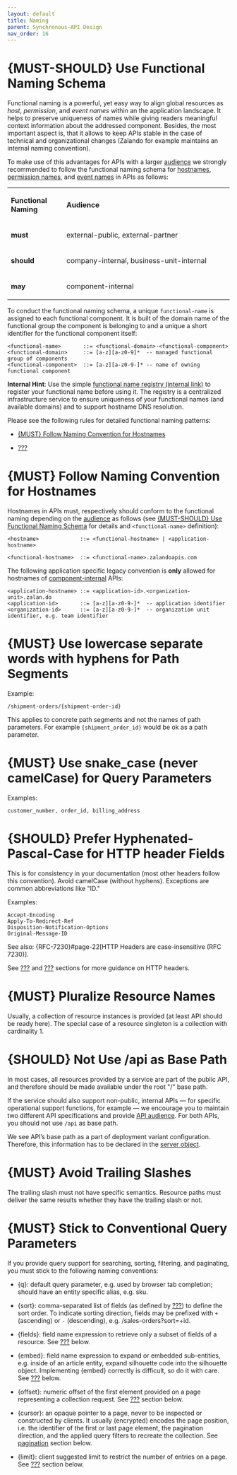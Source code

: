 ```yaml
---
layout: default
title: Naming
parent: Synchronous-API Design
nav_order: 16
---
```


{MUST-SHOULD} Use Functional Naming Schema
==========================================

Functional naming is a powerful, yet easy way to align global resources as *host*, *permission*, and *event names* within an the application landscape. It helps to preserve uniqueness of names while giving readers meaningful context information about the addressed component. Besides, the most important aspect is, that it allows to keep APIs stable in the case of technical and organizational changes (Zalando for example maintains an internal naming convention).

To make use of this advantages for APIs with a larger [audience](#219) we strongly recommended to follow the functional naming schema for [hostnames](#224), [permission names](#215), and [event names](#213) in APIs as follows:

<table><colgroup><col style="width: 25%" /><col style="width: 75%" /></colgroup><tbody><tr class="odd"><td><p><strong>Functional Naming</strong></p></td><td><p><strong>Audience</strong></p></td></tr><tr class="even"><td><p><strong>must</strong></p></td><td><p>external-public, external-partner</p></td></tr><tr class="odd"><td><p><strong>should</strong></p></td><td><p>company-internal, business-unit-internal</p></td></tr><tr class="even"><td><p><strong>may</strong></p></td><td><p>component-internal</p></td></tr></tbody></table>

To conduct the functional naming schema, a unique `functional-name` is assigned to each functional component. It is built of the domain name of the functional group the component is belonging to and a unique a short identifier for the functional component itself:

    <functional-name>       ::= <functional-domain>-<functional-component>
    <functional-domain>     ::= [a-z][a-z0-9]*  -- managed functional group of components
    <functional-component>  ::= [a-z][a-z0-9-]* -- name of owning functional component

**Internal Hint**: Use the simple [functional name registry (internal link)](https://github.bus.zalan.do/team-architecture/functional-component-registry) to register your functional name before using it. The registry is a centralized infrastructure service to ensure uniqueness of your functional names (and available domains) and to support hostname DNS resolution.

Please see the following rules for detailed functional naming patterns:

-   [{MUST} Follow Naming Convention for Hostnames](#224)

-   [???](#213)

{MUST} Follow Naming Convention for Hostnames
=============================================

Hostnames in APIs must, respectively should conform to the functional naming depending on the [audience](#219) as follows (see [{MUST-SHOULD} Use Functional Naming Schema](#223) for details and `<functional-name>` definition):

    <hostname>             ::= <functional-hostname> | <application-hostname>

    <functional-hostname>  ::= <functional-name>.zalandoapis.com

The following application specific legacy convention is **only** allowed for hostnames of [component-internal](#219) APIs:

    <application-hostname> ::= <application-id>.<organization-unit>.zalan.do
    <application-id>       ::= [a-z][a-z0-9-]*  -- application identifier
    <organization-id>      ::= [a-z][a-z0-9-]*  -- organization unit identifier, e.g. team identifier

{MUST} Use lowercase separate words with hyphens for Path Segments
==================================================================

Example:

    /shipment-orders/{shipment-order-id}

This applies to concrete path segments and not the names of path parameters. For example `{shipment_order_id}` would be ok as a path parameter.

{MUST} Use snake\_case (never camelCase) for Query Parameters
=============================================================

Examples:

    customer_number, order_id, billing_address

{SHOULD} Prefer Hyphenated-Pascal-Case for HTTP header Fields
=============================================================

This is for consistency in your documentation (most other headers follow this convention). Avoid camelCase (without hyphens). Exceptions are common abbreviations like "ID."

Examples:

    Accept-Encoding
    Apply-To-Redirect-Ref
    Disposition-Notification-Options
    Original-Message-ID

See also: {RFC-7230}\#page-22\[HTTP Headers are case-insensitive (RFC 7230)\].

See [???](#common-headers) and [???](#proprietary-headers) sections for more guidance on HTTP headers.

{MUST} Pluralize Resource Names
===============================

Usually, a collection of resource instances is provided (at least API should be ready here). The special case of a resource singleton is a collection with cardinality 1.

{SHOULD} Not Use /api as Base Path
==================================

In most cases, all resources provided by a service are part of the public API, and therefore should be made available under the root "/" base path.

If the service should also support non-public, internal APIs — for specific operational support functions, for example — we encourage you to maintain two different API specifications and provide [API audience](#219). For both APIs, you should not use `/api` as base path.

We see API’s base path as a part of deployment variant configuration. Therefore, this information has to be declared in the [server object](https://github.com/OAI/OpenAPI-Specification/blob/master/versions/3.0.2.md#server-object).

{MUST} Avoid Trailing Slashes
=============================

The trailing slash must not have specific semantics. Resource paths must deliver the same results whether they have the trailing slash or not.

{MUST} Stick to Conventional Query Parameters
=============================================

If you provide query support for searching, sorting, filtering, and paginating, you must stick to the following naming conventions:

-   {q}: default query parameter, e.g. used by browser tab completion; should have an entity specific alias, e.g. sku.

-   {sort}: comma-separated list of fields (as defined by [???](#154)) to define the sort order. To indicate sorting direction, fields may be prefixed with `+` (ascending) or `-` (descending), e.g. /sales-orders?sort=+id.

-   {fields}: field name expression to retrieve only a subset of fields of a resource. See [???](#157) below.

-   {embed}: field name expression to expand or embedded sub-entities, e.g. inside of an article entity, expand silhouette code into the silhouette object. Implementing {embed} correctly is difficult, so do it with care. See [???](#158) below.

-   {offset}: numeric offset of the first element provided on a page representing a collection request. See [???](#pagination) section below.

-   {cursor}: an opaque pointer to a page, never to be inspected or constructed by clients. It usually (encrypted) encodes the page position, i.e. the identifier of the first or last page element, the pagination direction, and the applied query filters to recreate the collection. See [pagination](#160) section below.

-   {limit}: client suggested limit to restrict the number of entries on a page. See [???](#pagination) section below.

